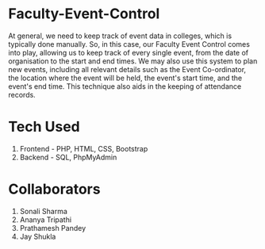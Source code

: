 # Faculty-Event-Control

At general, we need to keep track of event data in colleges, which is typically done manually. So, in this case, our Faculty Event Control comes into play, allowing us to keep track of every single event, from the date of organisation to the start and end times. We may also use this system to plan new events, including all relevant details such as the Event Co-ordinator, the location where the event will be held, the event's start time, and the event's end time. This technique also aids in the keeping of attendance records.

# Tech Used
1. Frontend - PHP, HTML, CSS, Bootstrap
2. Backend - SQL, PhpMyAdmin

# Collaborators
1. Sonali Sharma
2. Ananya Tripathi
3. Prathamesh Pandey
4. Jay Shukla
